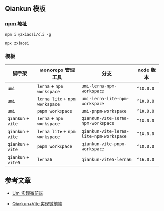 ## Qiankun 模板

### [npm 地址](https://www.npmjs.com/package/@zxiaosi/cli)

```
npm i @zxiaosi/cli -g

npx zxiaosi
```

### 模板

| 脚手架              | monorepo 管理工具              | 分支                                    | node 版本 |
| ------------------- | ------------------------------ | --------------------------------------- | --------- |
| `umi`               | `lerna` + `npm workspace`      | `umi-lerna-npm-workspace`               | `^18.0.0` |
| `umi`               | `lerna lite` + `npm workspace` | `umi-lerna-lite-npm-workspace`          | `^18.0.0` |
| `umi`               | `pnpm workspace`               | `umi-pnpm-workspace`                    | `^18.0.0` |
| `qiankun` + `vite`  | `lerna` + `npm workspace`      | `qiankun-vite-lerna-npm-workspace`      | `^18.0.0` |
| `qiankun` + `vite`  | `lerna lite` + `npm workspace` | `qiankun-vite-lerna-lite-npm-workspace` | `^18.0.0` |
| `qiankun` + `vite`  | `pnpm workspace`               | `qiankun-vite-pnpm-workspace`           | `^18.0.0` |
| `qiankun` + `vite5` | `lerna6`                       | `qiankun-vite5-lerna6`                  | `^16.0.0` |

## 参考文章

- [Umi 实现微前端](https://zxiaosi.com/archives/b7c94f0c.html)

- [Qiankun+Vite 实现微前端](https://zxiaosi.com/archives/e1569209.html)
